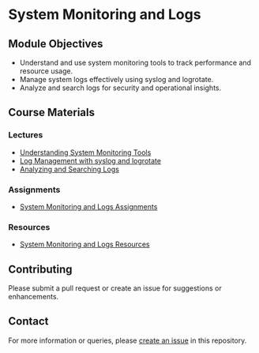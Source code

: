 # System Monitoring and Logs

## Module Objectives

- Understand and use system monitoring tools to track performance and resource usage.
- Manage system logs effectively using syslog and logrotate.
- Analyze and search logs for security and operational insights.

## Course Materials

### Lectures

- [Understanding System Monitoring Tools](Lectures/01_Understanding_System_Monitoring_Tools.md)
- [Log Management with syslog and logrotate](Lectures/02_Log_Management_with_syslog_and_logrotate.md)
- [Analyzing and Searching Logs](Lectures/03_Analyzing_and_Searching_Logs.md)

### Assignments

- [System Monitoring and Logs Assignments](Assignments/System_Monitoring_and_Logs_Assignments.md)

### Resources

- [System Monitoring and Logs Resources](Resources/System_Monitoring_and_Logs_Resources.md)

## Contributing

Please submit a pull request or create an issue for suggestions or enhancements.

## Contact

For more information or queries, please [create an issue](https://github.com/moeinfatehi/LinuxForCyberSecurityCourse/issues) in this repository.

